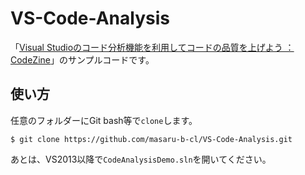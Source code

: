 # VS-Code-Analysis
「[Visual Studioのコード分析機能を利用してコードの品質を上げよう ：CodeZine](http://codezine.jp/article/detail/8403)」のサンプルコードです。


## 使い方
任意のフォルダーにGit bash等で`clone`します。
```
$ git clone https://github.com/masaru-b-cl/VS-Code-Analysis.git
```

あとは、VS2013以降で`CodeAnalysisDemo.sln`を開いてください。

